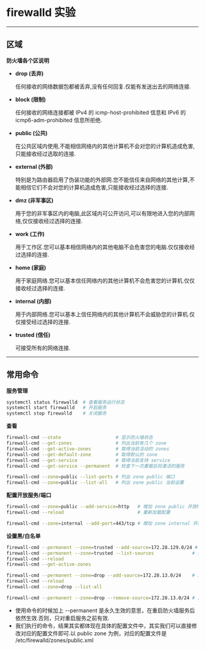 # firewalld 实验

---

## 区域
**防火墙各个区说明**
- **drop (丢弃)**

    任何接收的网络数据包都被丢弃,没有任何回复.仅能有发送出去的网络连接.

- **block (限制)**

    任何接收的网络连接都被 IPv4 的 icmp-host-prohibited 信息和 IPv6 的 icmp6-adm-prohibited 信息所拒绝.

- **public (公共)**

    在公共区域内使用,不能相信网络内的其他计算机不会对您的计算机造成危害,只能接收经过选取的连接.

- **external (外部)**

    特别是为路由器启用了伪装功能的外部网.您不能信任来自网络的其他计算,不能相信它们不会对您的计算机造成危害,只能接收经过选择的连接.

- **dmz (非军事区)**

    用于您的非军事区内的电脑,此区域内可公开访问,可以有限地进入您的内部网络,仅仅接收经过选择的连接.

- **work (工作)**

    用于工作区.您可以基本相信网络内的其他电脑不会危害您的电脑.仅仅接收经过选择的连接.

- **home (家庭)**

    用于家庭网络.您可以基本信任网络内的其他计算机不会危害您的计算机.仅仅接收经过选择的连接.

- **internal (内部)**

    用于内部网络.您可以基本上信任网络内的其他计算机不会威胁您的计算机.仅仅接受经过选择的连接.

- **trusted (信任)**

    可接受所有的网络连接.

---

## 常用命令
**服务管理**
```bash
systemctl status firewalld	# 查看服务运行状态
systemctl start firewalld	# 开启服务
systemctl stop firewalld	# 关闭服务
```

**查看**
```bash
firewall-cmd --state                    # 显示防火墙状态
firewall-cmd --get-zones                # 列出当前有几个 zone
firewall-cmd --get-active-zones         # 取得当前活动的 zones
firewall-cmd --get-default-zone         # 取得默认的 zone
firewall-cmd --get-service              # 取得当前支持 service
firewall-cmd --get-service --permanent  # 检查下一次重载后将激活的服务

firewall-cmd --zone=public --list-ports # 列出 zone public 端口
firewall-cmd --zone=public --list-all   # 列出 zone public 当前设置
```

**配置开放服务/端口**
```bash
firewall-cmd --zone=public --add-service=http   # 增加 zone public 开放http service
firewall-cmd --reload                           # 重新加载配置

firewall-cmd --zone=internal --add-port=443/tcp # 增加 zone internal 开放 443/tcp 协议端口
```

**设置黑/白名单**
```bash
firewall-cmd --permanent --zone=trusted --add-source=172.28.129.0/24 # 增加 172.28.129.0/24 网段到 zone trusted
firewall-cmd --permanent --zone=trusted --list-sources              # 列出 zone truste 的白名单
firewall-cmd --reload
firewall-cmd --get-active-zones

firewall-cmd --permanent --zone=drop --add-source=172.28.13.0/24    # 添加 172.28.13.0/24 到 zone drop
firewall-cmd --reload
firewall-cmd --zone=drop --list-all

firewall-cmd --permanent --zone=drop --remove-source=172.28.13.0/24 # 从zone drop中删除172.28.13.0/24
```

- 使用命令的时候加上 --permanent 是永久生效的意思，在重启防火墙服务后依然生效.否则，只对重启服务之前有效.
- 我们执行的命令，结果其实都体现在具体的配置文件中，其实我们可以直接修改对应的配置文件即可.以 public zone 为例，对应的配置文件是 /etc/firewalld/zones/public.xml
